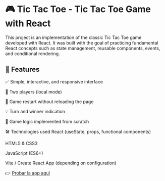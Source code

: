 <h1>🎮 Tic Tac Toe - Tic Tac Toe Game with React</h1>
This project is an implementation of the classic Tic Tac Toe game developed with React. It was built with the goal of practicing fundamental React concepts such as state management, reusable components, events, and conditional rendering.<br>

<h2>🚀 Features</h2>

✅ Simple, interactive, and responsive interface<br>

🎯 Two players (local mode)

🔄 Game restart without reloading the page

💡 Turn and winner indication

🧠 Game logic implemented from scratch

🛠️ Technologies used
React (useState, props, functional components)

HTML5 & CSS3

JavaScript (ES6+)

Vite / Create React App (depending on configuration)<br>

👉 [Probar la app aquí](https://celebrated-unicorn-1c6275.netlify.app/)
